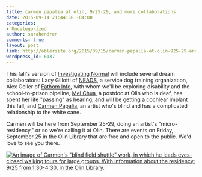 ```yaml
---
title: carmen papalia at olin, 9/25-29, and more collaborations
date: 2015-09-14 21:44:58 -04:00
categories:
- Uncategorized
author: sarahendren
comments: true
layout: post
link: http://ablersite.org/2015/09/15/carmen-papalia-at-olin-925-29-and-more-collaborations/
wordpress_id: 6137
---
```


This fall's version of [Investigating Normal](http://ablersite.org/investigating-normal/) will include several dream collaborators: Lacy Gillotti of [NEADS](http://neads.org/), a service dog training organization, Alex Geller of [Fathom Info](http://fathom.info/), with whom we'll be exploring disability and the school-to-prison pipeline, [Mel Chua](http://melchua.com/), a postdoc at Olin who is deaf, has spent her life "passing" as hearing, and will be getting a cochlear implant this fall, and [Carmen Papalia,](http://blog.art21.org/2014/10/07/you-can-do-it-with-your-eyes-closed/) an artist who's blind and has a complicated relationship to the white cane.

Carmen will be here from September 25-29, doing an artist's "micro-residency," or so we're calling it at Olin. There are events on Friday, September 25 in the Olin Library that are free and open to the public. We'd love to see you there.

[![An image of Carmen's "blind field shuttle" work, in which he leads eyes-closed walking tours for large groups. With information about the residency:  9/25 from 1:30-4:30, in the Olin Library.](https://ablersite.files.wordpress.com/2015/09/microresidency-flyer.jpg)](https://ablersite.files.wordpress.com/2015/09/microresidency-flyer.jpg)
